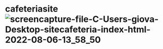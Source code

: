 # cafeteriasite![screencapture-file-C-Users-giova-Desktop-sitecafeteria-index-html-2022-08-06-13_58_50](https://user-images.githubusercontent.com/102630771/183258810-a43327e5-25ff-48b1-9479-8bc61e6f44c3.png)
